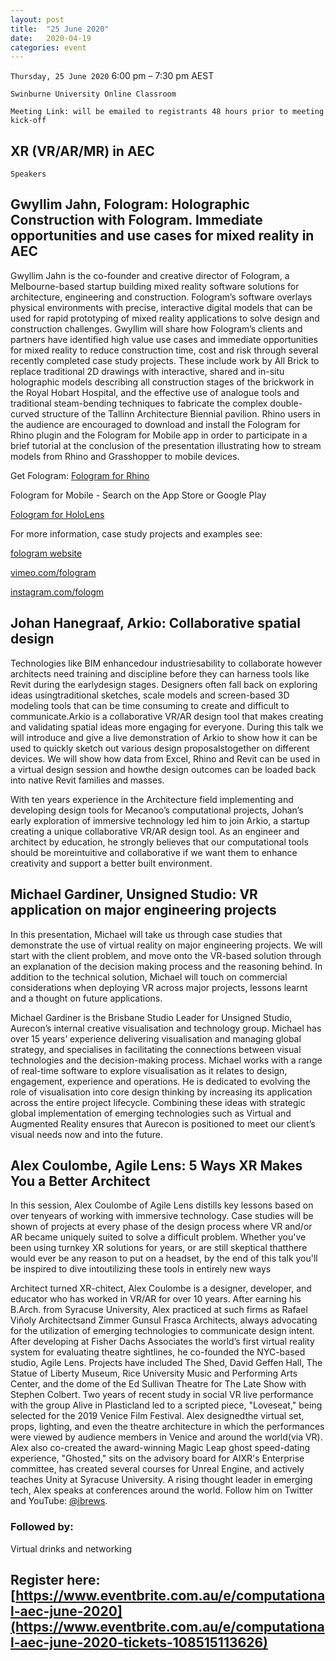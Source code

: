 ```yaml
---
layout: post
title:  "25 June 2020"
date:   2020-04-19
categories: event
---
```


`Thursday, 25 June 2020`
6:00 pm – 7:30 pm AEST

`Swinburne University Online Classroom`

`Meeting Link: will be emailed to registrants 48 hours prior to meeting kick-off`

## XR (VR/AR/MR) in AEC

`Speakers`

## Gwyllim Jahn, Fologram: Holographic Construction with Fologram. Immediate opportunities and use cases for mixed reality in AEC
Gwyllim Jahn is the co-founder and creative director of Fologram, a Melbourne-based startup building mixed reality software solutions for architecture, engineering and construction. Fologram’s software overlays physical environments with precise, interactive digital models that can be used for rapid prototyping of mixed reality applications to solve design and construction challenges. Gwyllim will share how Fologram’s clients and partners have identified high value use cases and immediate opportunities for mixed reality to reduce construction time, cost and risk through several recently completed case study projects. These include work by All Brick to replace traditional 2D drawings with interactive, shared and in-situ holographic models describing all construction stages of the brickwork in the Royal Hobart Hospital, and the effective use of analogue tools and traditional steam-bending techniques to fabricate the complex double-curved structure of the Tallinn Architecture Biennial pavilion.
Rhino users in the audience are encouraged to download and install the Fologram for Rhino plugin and the Fologram for Mobile app in order to participate in a brief tutorial at the conclusion of the presentation illustrating how to stream models from Rhino and Grasshopper to mobile devices.

Get Fologram:
<a href="https:/www.fologram.com/download" target="_blank">Fologram for Rhino</a>

Fologram for Mobile - Search on the App Store or Google Play

[Fologram for HoloLens](https://www.microsoft.com/en-us/p/fologram/9nn9sjwh9qc1)

For more information, case study projects and examples see: 

[fologram website](https:/fologram.com)

[vimeo.com/fologram](vimeo.com/fologram)

[instagram.com/fologm](instagram.com/fologm)


## Johan Hanegraaf, Arkio: Collaborative spatial design
Technologies like BIM enhancedour industriesability to collaborate however architects need training and discipline before they can harness tools like Revit during the earlydesign stages. Designers often fall back on exploring ideas usingtraditional sketches, scale models and screen-based 3D modeling tools that can be time consuming to create and difficult to communicate.Arkio is a collaborative VR/AR design tool that makes creating and validating spatial ideas more engaging for everyone. During this talk we will introduce and give a live demonstration of Arkio to show how it can be used to quickly sketch out various design proposalstogether on different devices. We will show how data from Excel, Rhino and Revit can be used in a virtual design session and howthe design outcomes can be loaded back into native Revit families and masses.

With ten years experience in the Architecture field implementing and developing design tools for Mecanoo’s computational projects, Johan’s early exploration of immersive technology led him to join Arkio, a startup creating a unique collaborative VR/AR design tool. As an engineer and architect by education, he strongly believes that our computational tools should be moreintuitive and collaborative if we want them to enhance creativity and support a better built environment.

## Michael Gardiner, Unsigned Studio: VR application on major engineering projects
In this presentation, Michael will take us through case studies that demonstrate the use of virtual reality on major engineering projects. We will start with the client problem, and move onto the VR-based solution through an explanation of the decision making process and the reasoning behind. In addition to the technical solution, Michael will touch on commercial considerations when deploying VR across major projects, lessons learnt and a thought on future applications.

Michael Gardiner is the Brisbane Studio Leader for Unsigned Studio, Aurecon’s internal creative visualisation and technology group. Michael has over 15 years’ experience delivering visualisation and managing global strategy, and specialises in facilitating the connections between visual technologies and the decision-making process.
Michael works with a range of real-time software to explore visualisation as it relates to design, engagement, experience and operations. He is dedicated to evolving the role of visualisation into core design thinking by increasing its application across the entire project lifecycle. Combining these ideas with strategic global implementation of emerging technologies such as Virtual and Augmented Reality ensures that Aurecon is positioned to meet our client’s visual needs now and into the future.

## Alex Coulombe, Agile Lens: 5 Ways XR Makes You a Better Architect
In this session, Alex Coulombe of Agile Lens distills key lessons based on over tenyears of working with immersive technology. Case studies will be shown of projects at every phase of the design process where VR and/or AR became uniquely suited to solve a difficult problem. Whether you've been using turnkey XR solutions for years, or are still skeptical thatthere would ever be any reason to put on a headset, by the end of this talk you'll be inspired to dive intoutilizing these tools in entirely new ways

Architect turned XR-chitect, Alex Coulombe is a designer, developer, and educator who has worked in VR/AR for over 10 years. After earning his B.Arch. from Syracuse University, Alex practiced at such firms as Rafael Viñoly Architectsand Zimmer Gunsul Frasca Architects, always advocating for the utilization of emerging technologies to communicate design intent. After developing at Fisher Dachs Associates the world’s first virtual reality system for evaluating theatre sightlines, he co-founded the NYC-based studio, Agile Lens. Projects have included The Shed, David Geffen Hall, The Statue of Liberty Museum, Rice University Music and Performing Arts Center, and the dome of the Ed Sullivan Theatre for The Late Show with Stephen Colbert. Two years of recent study in social VR live performance with the group Alive in Plasticland led to a scripted piece, "Loveseat," being selected for the 2019 Venice Film Festival. Alex designedthe virtual set, props, lighting, and even the theatre architecture in which the performances were viewed by audience members in Venice and around the world(via VR). Alex also co-created the award-winning Magic Leap ghost speed-dating experience, "Ghosted," sits on the advisory board for AIXR's Enterprise committee, has created several courses for Unreal Engine, and actively teaches Unity at Syracuse University. A rising thought leader in emerging tech, Alex speaks at conferences around the world. Follow him on Twitter and YouTube: [@ibrews](https://twitter.com/ibrews?lang=en).

### Followed by:

Virtual drinks and networking

## Register here: [https://www.eventbrite.com.au/e/computational-aec-june-2020](https://www.eventbrite.com.au/e/computational-aec-june-2020-tickets-108515113626)